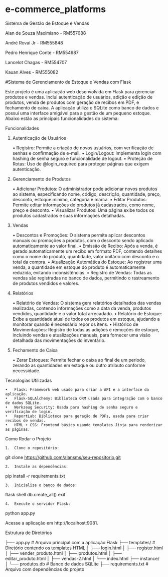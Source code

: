 # e-commerce_platforms

Sistema de Gestão de Estoque e Vendas

Alan de Souza Maximiano - RM557088

André Rovai Jr - RM555848

Pedro Henrique Conte - RM554987

Lancelot Chagas - RM554707

Kauan Alves - RM555082

#Sistema de Gerenciamento de Estoque e Vendas com Flask

Este projeto é uma aplicação web desenvolvida em Flask para gerenciar produtos e vendas. Inclui autenticação de usuários, adição e edição de produtos, venda de produtos com geração de recibos em PDF, e fechamento de caixa. A aplicação utiliza o SQLite como banco de dados e possui uma interface amigável para a gestão de um pequeno estoque. Abaixo estão as principais funcionalidades do sistema:

Funcionalidades

1. Autenticação de Usuários

	•	Registro: Permite a criação de novos usuários, com verificação de senhas e confirmação de e-mail.
	•	Login/Logout: Implementa login com hashing de senha seguro e funcionalidade de logout.
	•	Proteção de Rotas: Uso de @login_required para proteger páginas que exigem autenticação.

2. Gerenciamento de Produtos

	•	Adicionar Produtos: O administrador pode adicionar novos produtos ao sistema, especificando nome, código, descrição, quantidade, preço, desconto, estoque mínimo, categoria e marca.
	•	Editar Produtos: Permite editar informações de produtos já cadastrados, como nome, preço e desconto.
	•	Visualizar Produtos: Uma página exibe todos os produtos cadastrados e suas informações detalhadas.

3. Vendas

	•	Descontos e Promoções: O sistema permite aplicar descontos manuais ou promoções a produtos, com o desconto sendo aplicado automaticamente ao valor final.
	•	Emissão de Recibo: Após a venda, é gerado automaticamente um recibo em formato PDF, contendo detalhes como o nome do produto, quantidade, valor unitário com desconto e o total da compra.
	•	Atualização Automática do Estoque: Ao registrar uma venda, a quantidade em estoque do produto é automaticamente reduzida, evitando inconsistências.
	•	Registro de Vendas: Todas as vendas são registradas no banco de dados, permitindo o rastreamento de produtos vendidos e valores.

4. Relatórios

	•	Relatório de Vendas: O sistema gera relatórios detalhados das vendas realizadas, contendo informações como a data da venda, produtos vendidos, quantidade e o valor total arrecadado.
	•	Relatório de Estoque: Exibe a quantidade atual de todos os produtos em estoque, ajudando a monitorar quando é necessário repor os itens.
	•	Histórico de Movimentações: Registro de todas as adições e remoções de estoque, incluindo vendas e atualizações manuais, para fornecer uma visão detalhada das movimentações do inventário.

5. Fechamento de Caixa

	•	Zerar Estoques: Permite fechar o caixa ao final de um período, zerando as quantidades em estoque ou outro atributo conforme necessidade.

Tecnologias Utilizadas

	•	Flask: Framework web usado para criar a API e a interface da aplicação.
	•	Flask-SQLAlchemy: Biblioteca ORM usada para integração com o banco de dados SQLite.
	•	Werkzeug Security: Usada para hashing de senha seguro e verificação de login.
	•	ReportLab: Biblioteca para geração de PDFs, usada para criar recibos de vendas.
	•	HTML + CSS: Frontend básico usando templates Jinja para renderizar as páginas.

Como Rodar o Projeto

	1.	Clone o repositório:
git clone https://github.com/alansms/seu-repositorio.git

	2.	Instale as dependências:
pip install -r requirements.txt

	3.	Inicialize o banco de dados:

flask shell
db.create_all()
exit

	4.	Execute o servidor Flask:

python app.py

Acesse a aplicação em http://localhost:9081.

Estrutura de Diretórios

├── app.py                # Arquivo principal com a aplicação Flask
├── templates/            # Diretório contendo os templates HTML
│   ├── login.html
│   ├── register.html
│   ├── vender_produto.html
│   ├── produtos.html
│   ├── editar_produto.html
│   ├── vendas-2.html
│   └── index.html
├── instance/
│   └── produtos.db       # Banco de dados SQLite
├── requirements.txt       # Arquivo com dependências do projeto


